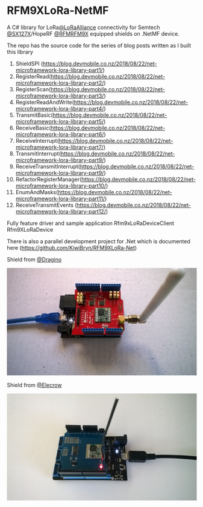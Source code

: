 # RFM9XLoRa-NetMF
A C# library for LoRa[@LoRaAlliance](https://lora-alliance.org/) connectivity for Semtech [@SX127X](https://www.semtech.com/products/wireless-rf/lora-transceivers/SX1276)/HopeRF [@RFMRFM9X](http://www.hoperf.com/rf_transceiver/lora/RFM95W.html) equipped shields on .NetMF device.

The repo has the source code for the series of blog posts written as I built this library

01. ShieldSPI (https://blog.devmobile.co.nz/2018/08/22/net-microframework-lora-library-part1/)
02. RegisterRead(https://blog.devmobile.co.nz/2018/08/22/net-microframework-lora-library-part2/)
03. RegisterScan(https://blog.devmobile.co.nz/2018/08/22/net-microframework-lora-library-part3/)
04. RegisterReadAndWrite(https://blog.devmobile.co.nz/2018/08/22/net-microframework-lora-library-part4/)
05. TransmitBasic(https://blog.devmobile.co.nz/2018/08/22/net-microframework-lora-library-part5/)
06. ReceiveBasic(https://blog.devmobile.co.nz/2018/08/22/net-microframework-lora-library-part6/)
07. ReceiveInterrupt(https://blog.devmobile.co.nz/2018/08/22/net-microframework-lora-library-part7/)
08. TransmitInterrupt(https://blog.devmobile.co.nz/2018/08/22/net-microframework-lora-library-part9/)
09. ReceiveTransmitInterrupt(https://blog.devmobile.co.nz/2018/08/22/net-microframework-lora-library-part9/)
10. RefactorRegisterManager(https://blog.devmobile.co.nz/2018/08/22/net-microframework-lora-library-part10/)
11. EnumAndMasks(https://blog.devmobile.co.nz/2018/08/22/net-microframework-lora-library-part11/)
12. ReceiveTransmitEvents (https://blog.devmobile.co.nz/2018/08/22/net-microframework-lora-library-part12/)

Fully feature driver and sample application
Rfm9xLoRaDeviceClient 
Rfm9XLoRaDevice

There is also a parallel development project for .Net which is documented here (https://github.com/KiwiBryn/RFM9XLoRa-Net)


Shield from [@Dragino](http://www.dragino.com/products/lora/item/102-lora-shield.html)

![LoRa Shield for Arduino](netduinodraginoshield.jpg)

Shield from [@Elecrow ](https://www.elecrow.com/lora-rfm95-shield-915mhz.html)

![Lora RFM95 Shield- 915MHZ](ElecrowLoRaArduinoShield.jpg)
